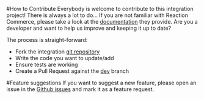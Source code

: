 #How to Contribute
Everybody is welcome to contribute to this integration project! There is always a lot to do... 
If you are not familiar with Reaction Commerce, please take a look at the [documentation](https://docs.reactioncommerce.com/docs/intro.html) they provide.
Are you a developer and want to help us improve and keeping it up to date?

The process is straight-forward:

- Fork the integration [git repository](https://github.com/pondigitalsolutions/rc-storefront-api)
- Write the code you want to update/add
- Ensure tests are working
- Create a Pull Request against the [dev](https://github.com/pondigitalsolutions/rc-storefront-api/tree/dev) branch


#Feature suggestions
If you want to suggest a new feature, please open an issue in the [Github issues](https://github.com/pondigitalsolutions/rc-storefront-api/issues) and mark it as a feature request. 